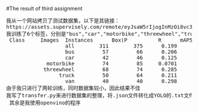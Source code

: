 #The result of third assignment<br>
<pre>
我从一个网站拷贝了测试数据集，以下是其链接：
https://assets.supervisely.com/remote/eyJsaW5rIjogInMzOi8vc3VwZXJ2aXNlbHktZGF0YXNldHMvMjc4OF9WZWhpY2xlIERhdGFzZXQgZm9yIFlPTE8vdmVoaWNsZS1kYXRhc2V0LWZvci15b2xvLURhdGFzZXROaW5qYS50YXIiLCAic2lnIjogInRtZEFaaXVzQXZPQkNySVc1L1dXZjVicVY0aS9iUVNnOWJaZlFQMlpsWU09In0=?response-content-disposition=attachment%3B%20filename%3D%22vehicle-dataset-for-yolo-DatasetNinja.tar%22
我训练了6个标签，分别是"bus","car","motorbike","threewheel","truck","van"，测试结果如下：
 Class     Images  Instances      Box(P          R      mAP50  mAP50-95):
                   all        311        375      0.199      0.354      0.232     0.0763  
                   bus         57         66      0.206      0.758      0.545      0.174  
                   car         42         46      0.125      0.109      0.105      0.029  
             motorbike         74         85     0.0701      0.565      0.154     0.0561  
            threewheel         68         74      0.285       0.23      0.201     0.0645  
                 truck         50         64      0.211      0.391       0.23     0.0819  
                   van         40         40      0.298      0.075      0.158     0.0529  
由于我只进行了两轮训练，同时数据集较小，因此结果不佳
我写了transfer.py来进行数据集的整理，将.json文件转化成YOLO的.txt文件
 其余是我使用openvino的程序
 <pre>
